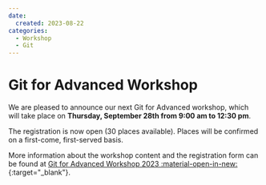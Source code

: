 ```yaml
---
date:
  created: 2023-08-22
categories:
  - Workshop
  - Git
---
```


# Git for Advanced Workshop

We are pleased to announce our next Git for Advanced workshop, which will take place on **Thursday, September 28th from 9:00 am to 12:30 pm**.

<!-- more -->

The registration is now open (30 places available). Places will be confirmed on a first-come, first-served basis.

More information about the workshop content and the registration form can be found at [Git for Advanced Workshop 2023 :material-open-in-new:](https://c2sm.ethz.ch/education/technical-training/c2sm-git-advanced-workshop-2023.html){:target="_blank"}.